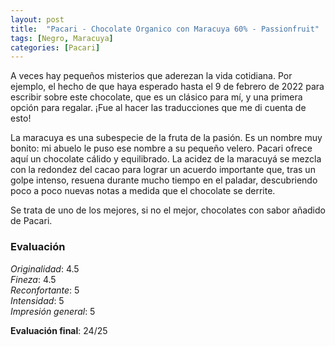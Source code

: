 ```yaml
---
layout: post
title:  "Pacari - Chocolate Organico con Maracuya 60% - Passionfruit"
tags: [Negro, Maracuya] 
categories: [Pacari]
---
```


A veces hay pequeños misterios que aderezan la vida cotidiana. Por ejemplo, el hecho de que haya esperado hasta el 9 de febrero de 2022 para escribir sobre este chocolate, que es un clásico para mí, y una primera opción para regalar. ¡Fue al hacer las traducciones que me di cuenta de esto!

La maracuya es una subespecie de la fruta de la pasión. Es un nombre muy bonito: mi abuelo le puso ese nombre a su pequeño velero. Pacari ofrece aquí un chocolate cálido y equilibrado. La acidez de la maracuyá se mezcla con la redondez del cacao para lograr un acuerdo importante que, tras un golpe intenso, resuena durante mucho tiempo en el paladar, descubriendo poco a poco nuevas notas a medida que el chocolate se derrite.

Se trata de uno de los mejores, si no el mejor, chocolates con sabor añadido de Pacari. 


### Evaluación

_Originalidad_: 4.5  
_Fineza_: 4.5  
_Reconfortante_: 5  
_Intensidad_: 5  
_Impresión general_: 5

**Evaluación final**: 24/25
